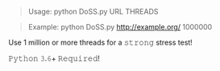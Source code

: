 > Usage: python DoSS.py URL THREADS

> Example: python DoSS.py http://example.org/ 1000000

Use 1 million or more threads for a 𝚜𝚝𝚛𝚘𝚗𝚐 stress test!

𝙿𝚢𝚝𝚑𝚘𝚗 𝟹.𝟼+ 𝚁𝚎𝚚𝚞𝚒𝚛𝚎𝚍!
